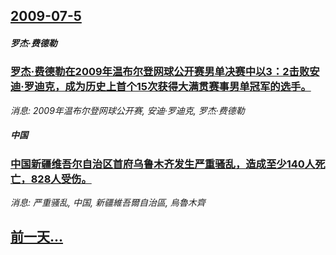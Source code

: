 ## [2009-07-5](/news/2009/07/5/index.md)

##### 罗杰·费德勒
### [罗杰·费德勒在2009年温布尔登网球公开赛男单决赛中以3：2击败安迪·罗迪克，成为历史上首个15次获得大满贯赛事男单冠军的选手。](/news/2009/07/5/罗杰-费德勒在2009年温布尔登网球公开赛男单决赛中以3-2击败安迪-罗迪克-成为历史上首个15次获得大满贯赛事男单冠军.md)
_消息: 2009年温布尔登网球公开赛, 安迪·罗迪克, 罗杰·费德勒_

##### 中国
### [中国新疆维吾尔自治区首府乌鲁木齐发生严重骚乱，造成至少140人死亡，828人受伤。](/news/2009/07/5/中国新疆维吾尔自治区首府乌鲁木齐发生严重骚乱-造成至少140人死亡-828人受伤.md)
_消息: 严重骚乱, 中国, 新疆維吾爾自治區, 烏魯木齊_

## [前一天...](/news/2009/07/4/index.md)

